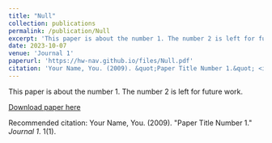 ```yaml
---
title: "Null"
collection: publications
permalink: /publication/Null
excerpt: 'This paper is about the number 1. The number 2 is left for future work.'
date: 2023-10-07
venue: 'Journal 1'
paperurl: 'https://hw-nav.github.io/files/Null.pdf'
citation: 'Your Name, You. (2009). &quot;Paper Title Number 1.&quot; <i>Journal 1</i>. 1(1).'
---
```

This paper is about the number 1. The number 2 is left for future work.

[Download paper here](https://hw-nav.github.io/files/Null.pdf)

Recommended citation: Your Name, You. (2009). "Paper Title Number 1." <i>Journal 1</i>. 1(1).

